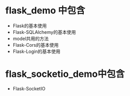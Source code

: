 # flask_demo 中包含
* Flask的基本使用
* Flask-SQLAlchemy的基本使用
* model共用的方法
* Flask-Cors的基本使用
* Flask-Login的基本使用
# flask_socketio_demo中包含
* Flask-SocketIO
